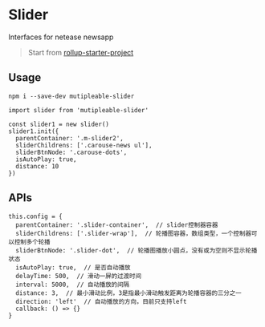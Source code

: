# Slider

Interfaces for netease newsapp
> Start from [rollup-starter-project](https://github.com/rollup/rollup-starter-project)

## Usage

```
npm i --save-dev mutipleable-slider

import slider from 'mutipleable-slider'

const slider1 = new slider()
slider1.init({
  parentContainer: '.m-slider2',
  sliderChildrens: ['.carouse-news ul'],
  sliderBtnNode: '.carouse-dots',
  isAutoPlay: true,
  distance: 10
})
```

## APIs

```
this.config = {
  parentContainer: '.slider-container',  // slider控制器容器
  sliderChildrens: ['.slider-wrap'],  // 轮播图容器，数组类型，一个控制器可以控制多个轮播
  sliderBtnNode: '.slider-dot',  // 轮播图播放小圆点，没有或为空则不显示轮播状态
  isAutoPlay: true,  // 是否自动播放
  delayTime: 500,  // 滑动一屏的过渡时间
  interval: 5000,  // 自动播放的间隔
  distance: 3,  // 最小滑动比例，3是指最小滑动触发距离为轮播容器的三分之一
  direction: 'left'  // 自动播放的方向，目前只支持left
  callback: () => {}
}
```

